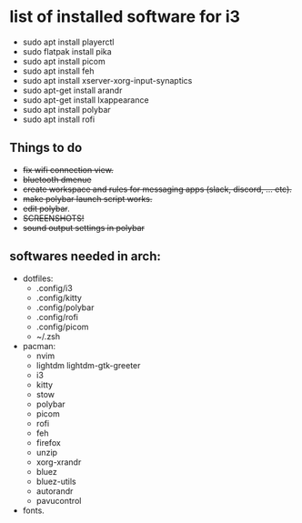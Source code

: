 # list of installed software for i3

- sudo apt install playerctl
- sudo flatpak install pika
- sudo apt install picom
- sudo apt install feh
- sudo apt install xserver-xorg-input-synaptics
- sudo apt-get install arandr
- sudo apt-get install lxappearance
- sudo apt install polybar
- sudo apt install rofi

## Things to do

- ~~fix wifi connection view.~~
- ~~bluetooth dmenue~~
- ~~create workspace and rules for messaging apps (slack, discord, ... etc).~~
- ~~make polybar launch script works.~~
- ~~edit polybar~~.
- ~~SCREENSHOTS!~~
- ~~sound output settings in polybar~~


## softwares needed in arch:

- dotfiles:
    - .config/i3
    - .config/kitty
    - .config/polybar
    - .config/rofi
    - .config/picom
    - ~/.zsh
- pacman:
    - nvim 
    - lightdm lightdm-gtk-greeter
    - i3
    - kitty
    - stow
    - polybar
    - picom
    - rofi
    - feh  
    - firefox
    - unzip
    - xorg-xrandr
    - bluez 
    - bluez-utils
    - autorandr
    - pavucontrol
- fonts.